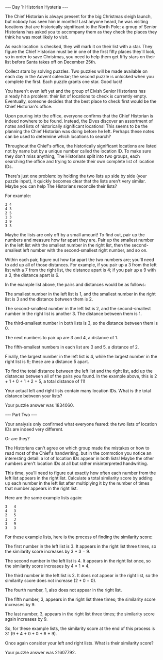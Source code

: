 --- Day 1: Historian Hysteria ---

The Chief Historian is always present for the big Christmas sleigh launch, but nobody
has seen him in months! Last anyone heard, he was visiting locations that are
historically significant to the North Pole; a group of Senior Historians has asked you
to accompany them as they check the places they think he was most likely to visit.

As each location is checked, they will mark it on their list with a star. They figure
the Chief Historian must be in one of the first fifty places they'll look, so in order
to save Christmas, you need to help them get fifty stars on their list before Santa
takes off on December 25th.

Collect stars by solving puzzles. Two puzzles will be made available on each day in the
Advent calendar; the second puzzle is unlocked when you complete the first. Each puzzle
grants one star. Good luck!

You haven't even left yet and the group of Elvish Senior Historians has already hit a
problem: their list of locations to check is currently empty. Eventually, someone
decides that the best place to check first would be the Chief Historian's office.

Upon pouring into the office, everyone confirms that the Chief Historian is indeed
nowhere to be found. Instead, the Elves discover an assortment of notes and lists of
historically significant locations! This seems to be the planning the Chief Historian
was doing before he left. Perhaps these notes can be used to determine which locations
to search?

Throughout the Chief's office, the historically significant locations are listed not by
name but by a unique number called the location ID. To make sure they don't miss
anything, The Historians split into two groups, each searching the office and trying to
create their own complete list of location IDs.

There's just one problem: by holding the two lists up side by side (your puzzle input),
it quickly becomes clear that the lists aren't very similar. Maybe you can help The
Historians reconcile their lists?

For example:

    3 4
    4 3
    2 5
    1 3
    3 9
    3 3

Maybe the lists are only off by a small amount! To find out, pair up the numbers and
measure how far apart they are. Pair up the smallest number in the left list with the
smallest number in the right list, then the second-smallest left number with the
second-smallest right number, and so on.

Within each pair, figure out how far apart the two numbers are; you'll need to add up
all of those distances. For example, if you pair up a 3 from the left list with a 7 from
the right list, the distance apart is 4; if you pair up a 9 with a 3, the distance apart
is 6.

In the example list above, the pairs and distances would be as follows:

The smallest number in the left list is 1, and the smallest number in the right list is
3 and the distance between them is 2.

The second-smallest number in the left list is 2, and the second-smallest number in the
right list is another 3. The distance between them is 1.

The third-smallest number in both lists is 3, so the distance between them is 0.

The next numbers to pair up are 3 and 4, a distance of 1.

The fifth-smallest numbers in each list are 3 and 5, a distance of 2.

Finally, the largest number in the left list is 4, while the largest number in the right
list is 9; these are a distance 5 apart.

To find the total distance between the left list and the right list, add up the
distances between all of the pairs you found. In the example above, this is 2 + 1 + 0 +
1 + 2 + 5, a total distance of 11!

Your actual left and right lists contain many location IDs. What is the total distance
between your lists?

Your puzzle answer was 1834060.

--- Part Two ---

Your analysis only confirmed what everyone feared: the two lists of location IDs are
indeed very different.

Or are they?

The Historians can't agree on which group made the mistakes or how to read most of the
Chief's handwriting, but in the commotion you notice an interesting detail: a lot of
location IDs appear in both lists! Maybe the other numbers aren't location IDs at all
but rather misinterpreted handwriting.

This time, you'll need to figure out exactly how often each number from the left list
appears in the right list. Calculate a total similarity score by adding up each number
in the left list after multiplying it by the number of times that number appears in the
right list.

Here are the same example lists again:

    3   4
    4   3
    2   5
    1   3
    3   9
    3   3

For these example lists, here is the process of finding the similarity score:

The first number in the left list is 3. It appears in the right list three times, so the
similarity score increases by 3 * 3 = 9.

The second number in the left list is 4. It appears in the right list once, so the
similarity score increases by 4 * 1 = 4.

The third number in the left list is 2. It does not appear in the right list, so the
similarity score does not increase (2 * 0 = 0).

The fourth number, 1, also does not appear in the right list.

The fifth number, 3, appears in the right list three times; the similarity score
increases by 9.

The last number, 3, appears in the right list three times; the similarity score again
increases by 9.

So, for these example lists, the similarity score at the end of this process is 31 (9 +
4 + 0 + 0 + 9 + 9).

Once again consider your left and right lists. What is their similarity score?

Your puzzle answer was 21607792.
